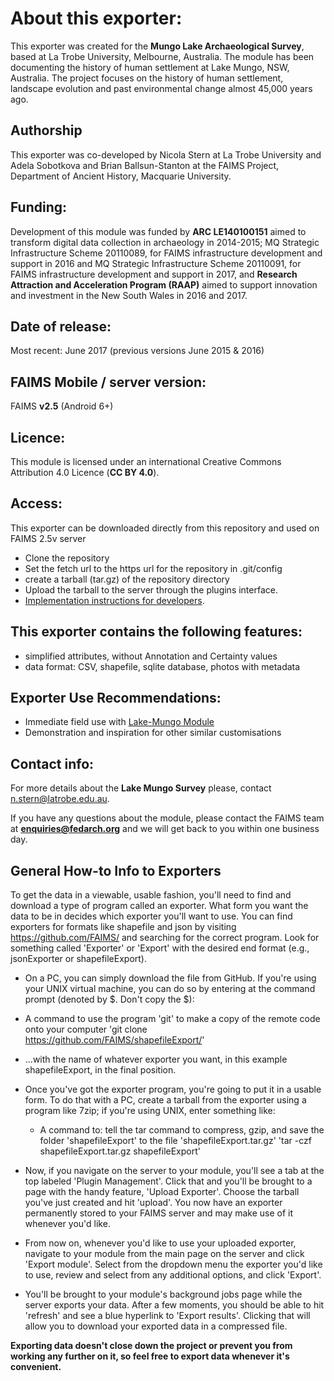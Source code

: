 # About this exporter:
This exporter was created for the **Mungo Lake Archaeological Survey**, based at La Trobe University, Melbourne, Australia. The module has been documenting the history of human settlement at Lake Mungo, NSW, Australia. The project focuses on the history of human settlement, landscape evolution and past environmental change almost 45,000 years ago.

## Authorship
This exporter was co-developed by Nicola Stern at La Trobe University and Adela Sobotkova and Brian Ballsun-Stanton at the FAIMS Project, Department of Ancient History, Macquarie University.

## Funding:
Development of this module was funded by **ARC LE140100151** aimed to transform digital data collection in archaeology in 2014-2015; MQ Strategic Infrastructure Scheme 20110089, for FAIMS infrastructure development and support in 2016 and MQ Strategic Infrastructure Scheme 20110091, for FAIMS infrastructure development and support in 2017, and **Research Attraction and Acceleration Program (RAAP)** aimed to support innovation and investment in the New South Wales in 2016 and 2017.


## Date of release:
Most recent: June 2017 (previous versions June 2015 & 2016)

## FAIMS Mobile / server version:
FAIMS **v2.5** (Android 6+)

## Licence:
This module is licensed under an international Creative Commons Attribution 4.0 Licence (**CC BY 4.0**).

## Access:
This exporter can be downloaded directly from this repository and used on FAIMS 2.5v server 
* Clone the repository
* Set the fetch url to the https url for the repository in .git/config
* create a tarball (tar.gz) of the repository directory
* Upload the tarball to the server through the plugins interface.
* [Implementation instructions for developers](https://faimsproject.atlassian.net/wiki/display/FAIMS/FAIMS+Data%2C+UI+and+Logic+Cook-Book#FAIMSData,UIandLogicCook-Book-CreateSelf-UpdatingExporter). 

## This exporter contains the following features:
* simplified attributes, without Annotation and Certainty values
* data format: CSV, shapefile, sqlite database, photos with metadata 

## Exporter Use Recommendations:
* Immediate field use with [Lake-Mungo Module](https://github.com/FAIMS/Lake-Mungo)
* Demonstration and inspiration for other similar customisations

## Contact info:
For more details about the **Lake Mungo Survey** please, contact n.stern@latrobe.edu.au.

If you have any questions about the module, please contact the FAIMS team at **enquiries@fedarch.org** and we will get back to you within one business day.

## General How-to Info to Exporters
To get the data in a viewable, usable fashion, you'll need to find and download a type of program called an exporter. What form you want the data to be in decides which exporter you'll want to use. You can find exporters for formats like shapefile and json by visiting https://github.com/FAIMS/ and searching for the correct program. Look for something called 'Exporter' or 'Export' with the desired end format (e.g., jsonExporter or shapefileExport).

* On a PC, you can simply download the file from GitHub. If you're using your UNIX virtual machine, you can do so by entering at the command prompt (denoted by \$. Don't copy the \$):

* A command to use the program 'git' to make a copy of the remote code onto your computer 'git clone https://github.com/FAIMS/shapefileExport/'

* ...with the name of whatever exporter you want, in this example shapefileExport, in the final position.

* Once you've got the exporter program, you're going to put it in a usable form. To do that with a PC, create a tarball from the exporter using a program like 7zip; if you're using UNIX, enter something like:

  * A command to: tell the tar command to compress, gzip, and save the folder 'shapefileExport' to the file 'shapefileExport.tar.gz' 'tar -czf shapefileExport.tar.gz shapefileExport' 

* Now, if you navigate on the server to your module, you'll see a tab at the top labeled 'Plugin Management'. Click that and you'll be brought to a page with the handy feature, 'Upload Exporter'. Choose the tarball you've just created and hit 'upload'. You now have an exporter permanently stored to your FAIMS server and may make use of it whenever you'd like.

* From now on, whenever you'd like to use your uploaded exporter, navigate to your module from the main page on the server and click 'Export module'. Select from the dropdown menu the exporter you'd like to use, review and select from any additional options, and click 'Export'.

* You'll be brought to your module's background jobs page while the server exports your data. After a few moments, you should be able to hit 'refresh' and see a blue hyperlink to 'Export results'. Clicking that will allow you to download your exported data in a compressed file.

**Exporting data doesn't close down the project or prevent you from working any further on it, so feel free to export data whenever it's convenient.**

